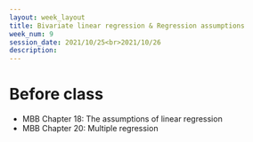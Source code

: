 ```yaml
---
layout: week_layout
title: Bivariate linear regression & Regression assumptions
week_num: 9
session_date: 2021/10/25<br>2021/10/26
description:
---
```


# Before class

- MBB Chapter 18: The assumptions of linear regression
- MBB Chapter 20: Multiple regression

